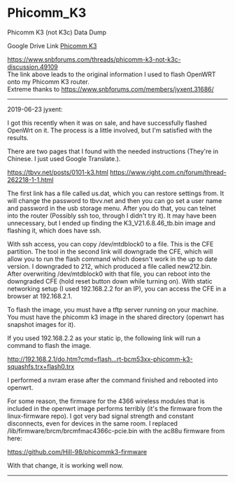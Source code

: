 # Phicomm_K3
Phicomm K3 (not K3c) Data Dump

Google Drive Link
[Phicomm K3](https://drive.google.com/file/d/1Ne0cfeJaO40-oQRr71ObIBD7xsGqn1Fn)


https://www.snbforums.com/threads/phicomm-k3-not-k3c-discussion.49109 \
The link above leads to the original information I used to flash OpenWRT onto my Phicomm K3 router.\
Extreme thanks to https://www.snbforums.com/members/jyxent.31686/

---------------------------------------------------------------------------------------------------------------------------
2019-06-23 jyxent:

I got this recently when it was on sale, and have successfully flashed OpenWrt on it. The process is a little involved, but I'm satisfied with the results.

There are two pages that I found with the needed instructions (They're in Chinese. I just used Google Translate.).

https://tbvv.net/posts/0101-k3.html
https://www.right.com.cn/forum/thread-262218-1-1.html

The first link has a file called us.dat, which you can restore settings from. It will change the password to tbvv.net and then you can go set a user name and password in the usb storage menu. After you do that, you can telnet into the router (Possibly ssh too, through I didn't try it). It may have been unnecessary, but I ended up finding the K3_V21.6.8.46_tb.bin image and flashing it, which does have ssh.

With ssh access, you can copy /dev/mtdblock0 to a file. This is the CFE partition. The tool in the second link will downgrade the CFE, which will allow you to run the flash command which doesn't work in the up to date version. I downgraded to 212, which produced a file called new212.bin. After overwriting /dev/mtdblock0 with that file, you can reboot into the downgraded CFE (hold reset button down while turning on). With static networking setup (I used 192.168.2.2 for an IP), you can access the CFE in a browser at 192.168.2.1.

To flash the image, you must have a tftp server running on your machine. You must have the phicomm k3 image in the shared directory (openwrt has snapshot images for it).

If you used 192.168.2.2 as your static ip, the following link will run a command to flash the image.

http://192.168.2.1/do.htm?cmd=flash...rt-bcm53xx-phicomm-k3-squashfs.trx+flash0.trx

I performed a nvram erase after the command finished and rebooted into openwrt.

For some reason, the firmware for the 4366 wireless modules that is included in the openwrt image performs terribly (it's the firmware from the linux-firmware repo). I got very bad signal strength and constant disconnects, even for devices in the same room. I replaced /lib/firmware/brcm/brcmfmac4366c-pcie.bin with the ac88u firmware from here:

https://github.com/Hill-98/phicommk3-firmware

With that change, it is working well now.

--------------------------------------------------------------------------------------------------------------------------
